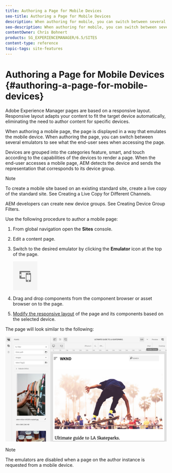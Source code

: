 ```yaml
---
title: Authoring a Page for Mobile Devices
seo-title: Authoring a Page for Mobile Devices
description: When authoring for mobile, you can switch between several emulators to see what the end-user sees
seo-description: When authoring for mobile, you can switch between several emulators to see what the end-user sees
contentOwner: Chris Bohnert
products: SG_EXPERIENCEMANAGER/6.5/SITES
content-type: reference
topic-tags: site-features
---
```


# Authoring a Page for Mobile Devices {#authoring-a-page-for-mobile-devices}

Adobe Experience Manager pages are based on a responsive layout. Responsive layout adapts your content to fit the target device automatically, eliminating the need to author content for specific devices.

When authoring a mobile page, the page is displayed in a way that emulates the mobile device. When authoring the page, you can switch between several emulators to see what the end-user sees when accessing the page.

Devices are grouped into the categories feature, smart, and touch according to the capabilities of the devices to render a page. When the end-user accesses a mobile page, AEM detects the device and sends the representation that corresponds to its device group.

>[!NOTE]
>
>To create a mobile site based on an existing standard site, create a live copy of the standard site. See Creating a Live Copy for Different Channels.
>
>AEM developers can create new device groups. See Creating Device Group Filters.
<!--
>To create a mobile site based on an existing standard site, create a live copy of the standard site. (See [Creating a Live Copy for Different Channels](/help/sites-administering/msm-livecopy.md).)
>
>AEM developers can create new device groups. (See [Creating Device Group Filters](/help/sites-developing/groupfilters.md).)
-->

Use the following procedure to author a mobile page:

1. From global navigation open the **Sites** console.
1. Edit a content page.
1. Switch to the desired emulator by clicking the **Emulator** icon at the top of the page.

   ![Emulator icon](/help/sites-cloud/authoring/assets/emulator.png)

1. Drag and drop components from the component browser or asset browser on to the page.
1. [Modify the responsive layout](/help/sites-cloud/authoring/features/responsive-layout.md) of the page and its components based on the selected device.

The page will look similar to the following:

![Mobile example](/help/sites-cloud/authoring/assets/mobile.png)

>[!NOTE]
>
>The emulators are disabled when a page on the author instance is requested from a mobile device.
